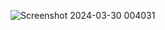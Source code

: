 ![Screenshot 2024-03-30 004031](https://github.com/Marselllniiboyy/Assignment-JavaScript-Calculator/assets/122382388/a078a036-ba78-4f86-bdd6-d4e640460382)
